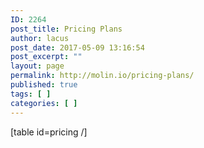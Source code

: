 ```yaml
---
ID: 2264
post_title: Pricing Plans
author: lacus
post_date: 2017-05-09 13:16:54
post_excerpt: ""
layout: page
permalink: http://molin.io/pricing-plans/
published: true
tags: [ ]
categories: [ ]
---
```

[table id=pricing /]